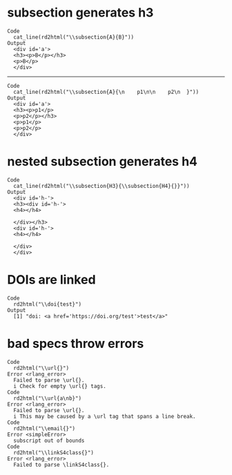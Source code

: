 # subsection generates h3

    Code
      cat_line(rd2html("\\subsection{A}{B}"))
    Output
      <div id='a'>
      <h3><p>B</p></h3>
      <p>B</p>
      </div>

---

    Code
      cat_line(rd2html("\\subsection{A}{\n    p1\n\n    p2\n  }"))
    Output
      <div id='a'>
      <h3><p>p1</p>
      <p>p2</p></h3>
      <p>p1</p>
      <p>p2</p>
      </div>

# nested subsection generates h4

    Code
      cat_line(rd2html("\\subsection{H3}{\\subsection{H4}{}}"))
    Output
      <div id='h-'>
      <h3><div id='h-'>
      <h4></h4>
      
      </div></h3>
      <div id='h-'>
      <h4></h4>
      
      </div>
      </div>

# DOIs are linked

    Code
      rd2html("\\doi{test}")
    Output
      [1] "doi: <a href='https://doi.org/test'>test</a>"

# bad specs throw errors

    Code
      rd2html("\\url{}")
    Error <rlang_error>
      Failed to parse \url{}.
      i Check for empty \url{} tags.
    Code
      rd2html("\\url{a\nb}")
    Error <rlang_error>
      Failed to parse \url{}.
      i This may be caused by a \url tag that spans a line break.
    Code
      rd2html("\\email{}")
    Error <simpleError>
      subscript out of bounds
    Code
      rd2html("\\linkS4class{}")
    Error <rlang_error>
      Failed to parse \linkS4class{}.

